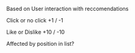 Based on User interaction with reccomendations

Click or no click +1 / -1

Like or Dislike +10 / -10

Affected by position in list?